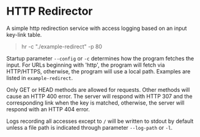 # HTTP Redirector

A simple http redirection service with access logging based on an input key-link table.

> hr -c "./example-redirect" -p 80

Startup parameter `--config` or `-c` determines how the program fetches the input. For URLs beginning with 'http', the program will fetch via HTTP/HTTPS, otherwise, the program will use a local path. Examples are listed in `example-redirect`.

Only GET or HEAD methods are allowed for requests. Other methods will cause an HTTP 400 error. The server will respond with HTTP 307 and the corresponding link when the key is matched, otherwise, the server will respond with an HTTP 404 error. 

Logs recording all accesses except to `/` will be written to stdout by default unless a file path is indicated through parameter `--log-path` or `-l`.
